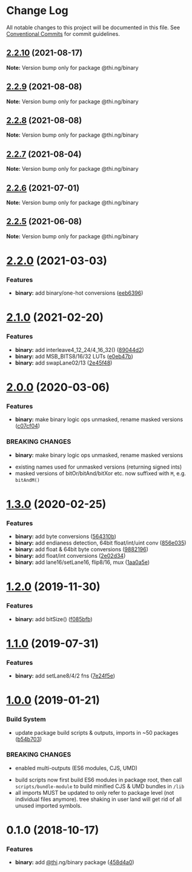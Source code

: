 # Change Log

All notable changes to this project will be documented in this file.
See [Conventional Commits](https://conventionalcommits.org) for commit guidelines.

## [2.2.10](https://github.com/thi-ng/umbrella/compare/@thi.ng/binary@2.2.9...@thi.ng/binary@2.2.10) (2021-08-17)

**Note:** Version bump only for package @thi.ng/binary





## [2.2.9](https://github.com/thi-ng/umbrella/compare/@thi.ng/binary@2.2.8...@thi.ng/binary@2.2.9) (2021-08-08)

**Note:** Version bump only for package @thi.ng/binary





## [2.2.8](https://github.com/thi-ng/umbrella/compare/@thi.ng/binary@2.2.7...@thi.ng/binary@2.2.8) (2021-08-08)

**Note:** Version bump only for package @thi.ng/binary





## [2.2.7](https://github.com/thi-ng/umbrella/compare/@thi.ng/binary@2.2.6...@thi.ng/binary@2.2.7) (2021-08-04)

**Note:** Version bump only for package @thi.ng/binary





## [2.2.6](https://github.com/thi-ng/umbrella/compare/@thi.ng/binary@2.2.5...@thi.ng/binary@2.2.6) (2021-07-01)

**Note:** Version bump only for package @thi.ng/binary





## [2.2.5](https://github.com/thi-ng/umbrella/compare/@thi.ng/binary@2.2.4...@thi.ng/binary@2.2.5) (2021-06-08)

**Note:** Version bump only for package @thi.ng/binary





# [2.2.0](https://github.com/thi-ng/umbrella/compare/@thi.ng/binary@2.1.0...@thi.ng/binary@2.2.0) (2021-03-03)


### Features

* **binary:** add binary/one-hot conversions ([eeb6396](https://github.com/thi-ng/umbrella/commit/eeb6396ae1fbe700643d5a98a3923af9c1e9c51a))





# [2.1.0](https://github.com/thi-ng/umbrella/compare/@thi.ng/binary@2.0.21...@thi.ng/binary@2.1.0) (2021-02-20)


### Features

* **binary:** add interleave4_12_24/4_16_32() ([89044d2](https://github.com/thi-ng/umbrella/commit/89044d2dfe4035028729fff4d9e7c890bdb008ff))
* **binary:** add MSB_BITS8/16/32 LUTs ([e0eb47b](https://github.com/thi-ng/umbrella/commit/e0eb47bf4293832347b99a6706d257b391fd31b9))
* **binary:** add swapLane02/13 ([2e45f48](https://github.com/thi-ng/umbrella/commit/2e45f48e946aa09943b01b4a7b7a9daee9e520ca))





# [2.0.0](https://github.com/thi-ng/umbrella/compare/@thi.ng/binary@1.3.2...@thi.ng/binary@2.0.0) (2020-03-06)


### Features

* **binary:** make binary logic ops unmasked, rename masked versions ([c07cf04](https://github.com/thi-ng/umbrella/commit/c07cf040f831b7393d889f6e97dbae001769d0c2))


### BREAKING CHANGES

* **binary:** make binary logic ops unmasked, rename masked versions

- existing names used for unmasked versions (returning signed ints)
- masked versions of bitOr/bitAnd/bitXor etc. now suffixed with `M`, e.g. `bitAndM()`





# [1.3.0](https://github.com/thi-ng/umbrella/compare/@thi.ng/binary@1.2.1...@thi.ng/binary@1.3.0) (2020-02-25)


### Features

* **binary:** add byte conversions ([564310b](https://github.com/thi-ng/umbrella/commit/564310b45db9f6cfe8788af14e47c7346ef6a576))
* **binary:** add endianess detection, 64bit float/int/uint conv ([856e035](https://github.com/thi-ng/umbrella/commit/856e035d68d727c717ce1cbb021e171fca81e3a8))
* **binary:** add float & 64bit byte conversions ([9882196](https://github.com/thi-ng/umbrella/commit/9882196a887c842efda2c835d3b86f491893c6f9))
* **binary:** add float/int conversions ([2e02d34](https://github.com/thi-ng/umbrella/commit/2e02d345a970eeb783109c6b92b32fda6b322235))
* **binary:** add lane16/setLane16, flip8/16, mux ([1aa0a5e](https://github.com/thi-ng/umbrella/commit/1aa0a5e665ab067840ade8abdab73bfd2d0e9325))





# [1.2.0](https://github.com/thi-ng/umbrella/compare/@thi.ng/binary@1.1.1...@thi.ng/binary@1.2.0) (2019-11-30)

### Features

* **binary:** add bitSize() ([f085bfb](https://github.com/thi-ng/umbrella/commit/f085bfbaf1e6cb77c9a8eec8d488d716165b93dc))

# [1.1.0](https://github.com/thi-ng/umbrella/compare/@thi.ng/binary@1.0.8...@thi.ng/binary@1.1.0) (2019-07-31)

### Features

* **binary:** add setLane8/4/2 fns ([7e24f5e](https://github.com/thi-ng/umbrella/commit/7e24f5e))

# [1.0.0](https://github.com/thi-ng/umbrella/compare/@thi.ng/binary@0.1.2...@thi.ng/binary@1.0.0) (2019-01-21)

### Build System

* update package build scripts & outputs, imports in ~50 packages ([b54b703](https://github.com/thi-ng/umbrella/commit/b54b703))

### BREAKING CHANGES

* enabled multi-outputs (ES6 modules, CJS, UMD)

- build scripts now first build ES6 modules in package root, then call
  `scripts/bundle-module` to build minified CJS & UMD bundles in `/lib`
- all imports MUST be updated to only refer to package level
  (not individual files anymore). tree shaking in user land will get rid of
  all unused imported symbols.

# 0.1.0 (2018-10-17)

### Features

* **binary:** add [@thi](https://github.com/thi).ng/binary package ([458d4a0](https://github.com/thi-ng/umbrella/commit/458d4a0))
